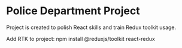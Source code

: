# Police Department Project

Project is created to polish React skills and train Redux toolkit usage.

Add RTK to project: npm install @reduxjs/toolkit react-redux
